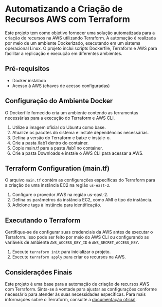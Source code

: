 # Automatizando a Criação de Recursos AWS com Terraform

Este projeto tem como objetivo fornecer uma solução automatizada para a criação de recursos na AWS utilizando Terraform. A automação é realizada por meio de um ambiente Dockerizado, executando em um sistema operacional Linux. O projeto inclui scripts Dockerfile, Terraform e AWS para facilitar a replicação e execução em diferentes ambientes.

## Pré-requisitos
- Docker instalado
- Acesso à AWS (chaves de acesso configuradas)

## Configuração do Ambiente Docker

O Dockerfile fornecido cria um ambiente contendo as ferramentas necessárias para a execução do Terraform e AWS CLI.

1. Utilize a imagem oficial do Ubuntu como base.
2. Atualize os pacotes do sistema e instale dependências necessárias.
3. Defina a versão do Terraform e baixe e instale-o.
4. Crie a pasta /lab1 dentro do container.
5. Copie main.tf para a pasta /lab1 no container.
6. Crie a pasta Downloads e instale o AWS CLI para acessar a AWS.

## Terraform Configuration (main.tf)

O arquivo `main.tf` contém as configurações específicas do Terraform para a criação de uma instância EC2 na região `us-east-2`.

1. Configure o provedor AWS na região us-east-2.
2. Defina os parâmetros da instância EC2, como AMI e tipo de instância.
3. Adicione tags à instância para identificação.

## Executando o Terraform

Certifique-se de configurar suas credenciais da AWS antes de executar o Terraform. Isso pode ser feito por meio do AWS CLI ou configurando as variáveis de ambiente `AWS_ACCESS_KEY_ID` e `AWS_SECRET_ACCESS_KEY`.

1. Execute `terraform init` para inicializar o projeto.
2. Execute `terraform apply` para criar os recursos na AWS.

## Considerações Finais

Este projeto é uma base para a automação de criação de recursos AWS com Terraform. Sinta-se à vontade para ajustar as configurações conforme necessário para atender às suas necessidades específicas. Para mais informações sobre o Terraform, consulte a [documentação oficial](https://www.terraform.io/docs/index.html).

